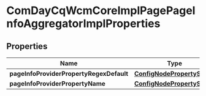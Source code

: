 
# ComDayCqWcmCoreImplPagePageInfoAggregatorImplProperties

## Properties
Name | Type | Description | Notes
------------ | ------------- | ------------- | -------------
**pageInfoProviderPropertyRegexDefault** | [**ConfigNodePropertyString**](ConfigNodePropertyString.md) |  |  [optional]
**pageInfoProviderPropertyName** | [**ConfigNodePropertyString**](ConfigNodePropertyString.md) |  |  [optional]



